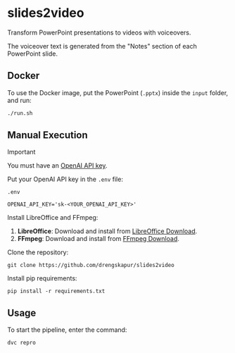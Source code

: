 # slides2video
Transform PowerPoint presentations to videos with voiceovers.

The voiceover text is generated from the "Notes" section of each PowerPoint slide.

## Docker

To use the Docker image, put the PowerPoint (`.pptx`) inside the `input` folder, and run:

```bash
./run.sh
```

## Manual Execution

> [!IMPORTANT]
> You must have an [OpenAI API key](https://platform.openai.com/api-keys).

Put your OpenAI API key in the `.env` file:

`.env`
```
OPENAI_API_KEY='sk-<YOUR_OPENAI_API_KEY>'
```

Install LibreOffice and FFmpeg:

1. **LibreOffice**: Download and install from [LibreOffice Download](https://www.libreoffice.org/download/download-libreoffice/).
2. **FFmpeg**: Download and install from [FFmpeg Download](https://ffmpeg.org/download.html).

Clone the repository:

```console
git clone https://github.com/drengskapur/slides2video
```

Install pip requirements:

```console
pip install -r requirements.txt
```

## Usage

To start the pipeline, enter the command:

```console
dvc repro
```
